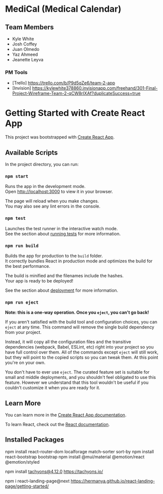 
# MediCal (Medical Calendar)

## Team Members

- Kyle White
- Josh Coffey
- Juan Olmedo
- Yaz Ahmeed
- Jeanette Leyva

### PM Tools

- [Trello] https://trello.com/b/P9d5qZe6/team-2-app
- [Invision] https://kylewhite378860.invisionapp.com/freehand/301-Final-Project-Wireframe-Team-2-qCW8rIXAf?duplicateSuccess=true

# Getting Started with Create React App

This project was bootstrapped with [Create React App](https://github.com/facebook/create-react-app).

## Available Scripts

In the project directory, you can run:

### `npm start`

Runs the app in the development mode.\
Open [http://localhost:3000](http://localhost:3000) to view it in your browser.

The page will reload when you make changes.\
You may also see any lint errors in the console.

### `npm test`

Launches the test runner in the interactive watch mode.\
See the section about [running tests](https://facebook.github.io/create-react-app/docs/running-tests) for more information.

### `npm run build`

Builds the app for production to the `build` folder.\
It correctly bundles React in production mode and optimizes the build for the best performance.

The build is minified and the filenames include the hashes.\
Your app is ready to be deployed!

See the section about [deployment](https://facebook.github.io/create-react-app/docs/deployment) for more information.

### `npm run eject`

**Note: this is a one-way operation. Once you `eject`, you can't go back!**

If you aren't satisfied with the build tool and configuration choices, you can `eject` at any time. This command will remove the single build dependency from your project.

Instead, it will copy all the configuration files and the transitive dependencies (webpack, Babel, ESLint, etc) right into your project so you have full control over them. All of the commands except `eject` will still work, but they will point to the copied scripts so you can tweak them. At this point you're on your own.

You don't have to ever use `eject`. The curated feature set is suitable for small and middle deployments, and you shouldn't feel obligated to use this feature. However we understand that this tool wouldn't be useful if you couldn't customize it when you are ready for it.

## Learn More

You can learn more in the [Create React App documentation](https://facebook.github.io/create-react-app/docs/getting-started).

To learn React, check out the [React documentation](https://reactjs.org/).

## Installed Packages 

npm install react-router-dom localforage match-sorter sort-by
npm install react-bootstrap bootstrap
npm install @mui/material @emotion/react @emotion/styled

npm install tachyons@4.12.0
https://tachyons.io/

npm i react-landing-page@next
https://hermanya.github.io/react-landing-page/getting-started/



